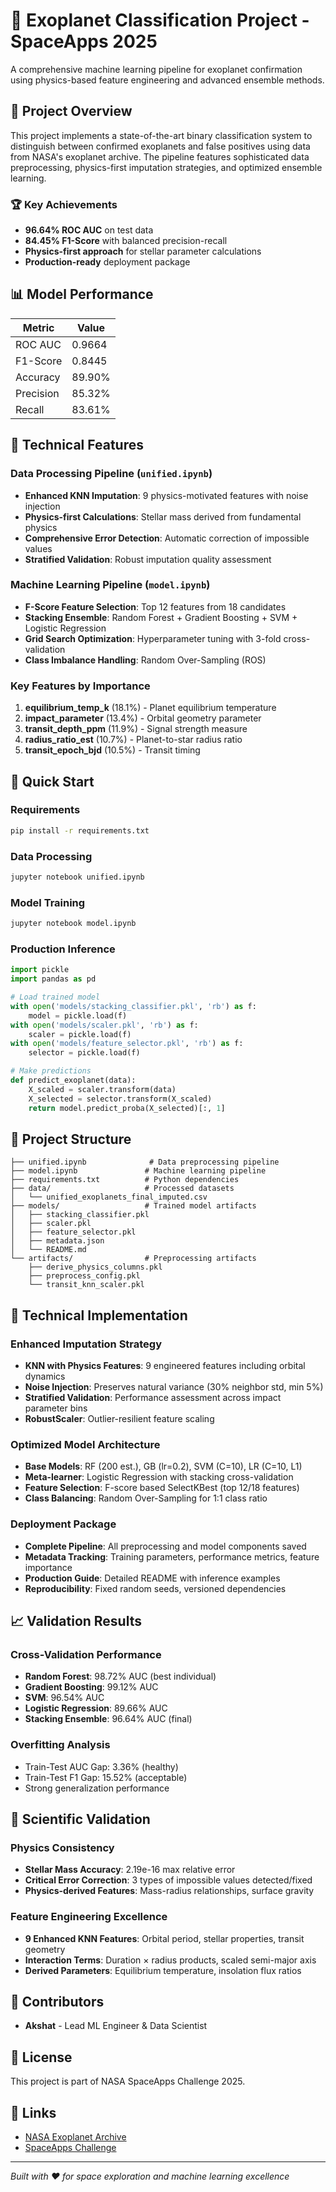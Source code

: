 # 🌟 Exoplanet Classification Project - SpaceApps 2025

A comprehensive machine learning pipeline for exoplanet confirmation using physics-based feature engineering and advanced ensemble methods.

## 🎯 Project Overview

This project implements a state-of-the-art binary classification system to distinguish between confirmed exoplanets and false positives using data from NASA's exoplanet archive. The pipeline features sophisticated data preprocessing, physics-first imputation strategies, and optimized ensemble learning.

### 🏆 Key Achievements
- **96.64% ROC AUC** on test data
- **84.45% F1-Score** with balanced precision-recall
- **Physics-first approach** for stellar parameter calculations
- **Production-ready** deployment package

## 📊 Model Performance

| Metric | Value |
|--------|-------|
| ROC AUC | 0.9664 |
| F1-Score | 0.8445 |
| Accuracy | 89.90% |
| Precision | 85.32% |
| Recall | 83.61% |

## 🔬 Technical Features

### Data Processing Pipeline (`unified.ipynb`)
- **Enhanced KNN Imputation**: 9 physics-motivated features with noise injection
- **Physics-first Calculations**: Stellar mass derived from fundamental physics
- **Comprehensive Error Detection**: Automatic correction of impossible values
- **Stratified Validation**: Robust imputation quality assessment

### Machine Learning Pipeline (`model.ipynb`)
- **F-Score Feature Selection**: Top 12 features from 18 candidates
- **Stacking Ensemble**: Random Forest + Gradient Boosting + SVM + Logistic Regression
- **Grid Search Optimization**: Hyperparameter tuning with 3-fold cross-validation
- **Class Imbalance Handling**: Random Over-Sampling (ROS)

### Key Features by Importance
1. **equilibrium_temp_k** (18.1%) - Planet equilibrium temperature
2. **impact_parameter** (13.4%) - Orbital geometry parameter  
3. **transit_depth_ppm** (11.9%) - Signal strength measure
4. **radius_ratio_est** (10.7%) - Planet-to-star radius ratio
5. **transit_epoch_bjd** (10.5%) - Transit timing

## 🚀 Quick Start

### Requirements
```bash
pip install -r requirements.txt
```

### Data Processing
```bash
jupyter notebook unified.ipynb
```

### Model Training
```bash
jupyter notebook model.ipynb
```

### Production Inference
```python
import pickle
import pandas as pd

# Load trained model
with open('models/stacking_classifier.pkl', 'rb') as f:
    model = pickle.load(f)
with open('models/scaler.pkl', 'rb') as f:
    scaler = pickle.load(f)
with open('models/feature_selector.pkl', 'rb') as f:
    selector = pickle.load(f)

# Make predictions
def predict_exoplanet(data):
    X_scaled = scaler.transform(data)
    X_selected = selector.transform(X_scaled)
    return model.predict_proba(X_selected)[:, 1]
```

## 📁 Project Structure

```
├── unified.ipynb              # Data preprocessing pipeline
├── model.ipynb               # Machine learning pipeline
├── requirements.txt          # Python dependencies
├── data/                     # Processed datasets
│   └── unified_exoplanets_final_imputed.csv
├── models/                   # Trained model artifacts
│   ├── stacking_classifier.pkl
│   ├── scaler.pkl
│   ├── feature_selector.pkl
│   ├── metadata.json
│   └── README.md
└── artifacts/                # Preprocessing artifacts
    ├── derive_physics_columns.pkl
    ├── preprocess_config.pkl
    └── transit_knn_scaler.pkl
```

## 🔧 Technical Implementation

### Enhanced Imputation Strategy
- **KNN with Physics Features**: 9 engineered features including orbital dynamics
- **Noise Injection**: Preserves natural variance (30% neighbor std, min 5%)
- **Stratified Validation**: Performance assessment across impact parameter bins
- **RobustScaler**: Outlier-resilient feature scaling

### Optimized Model Architecture
- **Base Models**: RF (200 est.), GB (lr=0.2), SVM (C=10), LR (C=10, L1)
- **Meta-learner**: Logistic Regression with stacking cross-validation
- **Feature Selection**: F-score based SelectKBest (top 12/18 features)
- **Class Balancing**: Random Over-Sampling for 1:1 class ratio

### Deployment Package
- **Complete Pipeline**: All preprocessing and model components saved
- **Metadata Tracking**: Training parameters, performance metrics, feature importance
- **Production Guide**: Detailed README with inference examples
- **Reproducibility**: Fixed random seeds, versioned dependencies

## 📈 Validation Results

### Cross-Validation Performance
- **Random Forest**: 98.72% AUC (best individual)
- **Gradient Boosting**: 99.12% AUC 
- **SVM**: 96.54% AUC
- **Logistic Regression**: 89.66% AUC
- **Stacking Ensemble**: 96.64% AUC (final)

### Overfitting Analysis
- Train-Test AUC Gap: 3.36% (healthy)
- Train-Test F1 Gap: 15.52% (acceptable)
- Strong generalization performance

## 🧪 Scientific Validation

### Physics Consistency
- **Stellar Mass Accuracy**: 2.19e-16 max relative error
- **Critical Error Correction**: 3 types of impossible values detected/fixed
- **Physics-derived Features**: Mass-radius relationships, surface gravity

### Feature Engineering Excellence
- **9 Enhanced KNN Features**: Orbital period, stellar properties, transit geometry
- **Interaction Terms**: Duration × radius products, scaled semi-major axis
- **Derived Parameters**: Equilibrium temperature, insolation flux ratios

## 👥 Contributors

- **Akshat** - Lead ML Engineer & Data Scientist

## 📄 License

This project is part of NASA SpaceApps Challenge 2025.

## 🔗 Links

- [NASA Exoplanet Archive](https://exoplanetarchive.ipac.caltech.edu/)
- [SpaceApps Challenge](https://www.spaceappschallenge.org/)

---

*Built with ❤️ for space exploration and machine learning excellence*
